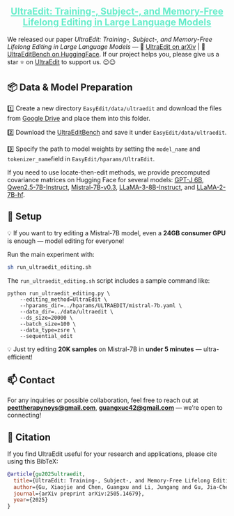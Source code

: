 
<div align="center">
<h2><a href="https://arxiv.org/abs/2505.14679" style="color:#68edcb">UltraEdit: Training-, Subject-, and Memory-Free Lifelong Editing in Large Language Models</a></h2>
        </div>


We released our paper *UltraEdit: Training-, Subject-, and Memory-Free Lifelong Editing in Large Language Models* — 📖 [UltraEdit on arXiv](https://arxiv.org/abs/2505.14679) | 🤗 [UltraEditBench on HuggingFace](https://huggingface.co/datasets/XiaojieGu/UltraEditBench).   If our project helps you, please give us a star ⭐ on [UltraEdit](https://github.com/XiaojieGu/UltraEdit) to support us. 😉😉








## 📦 Data & Model Preparation

1️⃣ Create a new directory `EasyEdit/data/ultraedit` and download the files from [Google Drive](https://drive.google.com/drive/folders/1wsxG5Ybf6hT9QUlccvzTuJSfL_TFNyKQ?usp=sharing) and place them into this folder.

2️⃣ Download the [UltraEditBench](https://huggingface.co/datasets/XiaojieGu/UltraEditBench) and save it under `EasyEdit/data/ultraedit`.

3️⃣ Specify the path to model weights by setting the `model_name` and `tokenizer_name`field in `EasyEdit/hparams/UltraEdit`.

If you need to use locate-then-edit methods, we provide precomputed covariance matrices on Hugging Face for several models: [GPT-J 6B](https://huggingface.co/XiaojieGu/gpt-j-6b_CovarianceMatrix), [Qwen2.5-7B-Instruct](https://huggingface.co/XiaojieGu/Qwen2.5-7B-Instruct_CovarianceMatrix), [Mistral-7B-v0.3](https://huggingface.co/XiaojieGu/Mistral-7B-v0.3_CovarianceMatrix), [LLaMA-3-8B-Instruct](https://huggingface.co/XiaojieGu/Llama-3-8B-Instruct_CovarianceMatrix), and [LLaMA-2-7B-hf](https://huggingface.co/XiaojieGu/Llama-2-7b-hf_CovarianceMatrix). 

## 🚀 Setup

💡 If you want to try editing a Mistral-7B model, even a **24GB consumer GPU** is enough — model editing for everyone!

Run the main experiment with:

```bash
sh run_ultraedit_editing.sh
```

The `run_ultraedit_editing.sh` script includes a sample command like:

```
python run_ultraedit_editing.py \
    --editing_method=UltraEdit \
    --hparams_dir=../hparams/ULTRAEDIT/mistral-7b.yaml \
    --data_dir=../data/ultraedit \
    --ds_size=20000 \
    --batch_size=100 \
    --data_type=zsre \
    --sequential_edit
```
💡 Just try editing **20K samples** on Mistral-7B in **under 5 minutes** — ultra-efficient!





## 📫 Contact

For any inquiries or possible collaboration, feel free to reach out at **peettherapynoys@gmail.com**, **guangxuc42@gmail.com** — we’re open to connecting!


## 📑 Citation
If you find UltraEdit useful for your research and applications, please cite using this BibTeX:
```bibtex
@article{gu2025ultraedit,
  title={UltraEdit: Training-, Subject-, and Memory-Free Lifelong Editing in Large Language Models},
  author={Gu, Xiaojie and Chen, Guangxu and Li, Jungang and Gu, Jia-Chen and Hu, Xuming and Zhang, Kai},
  journal={arXiv preprint arXiv:2505.14679},
  year={2025}
}
```

